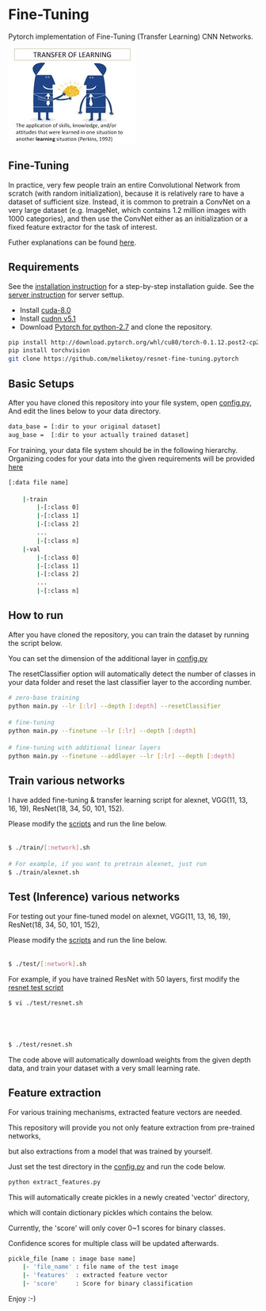 # Fine-Tuning
Pytorch implementation of Fine-Tuning (Transfer Learning) CNN Networks.

![alt_tag](./imgs/transfer-learning.jpeg)

## Fine-Tuning
In practice, very few people train an entire Convolutional Network from scratch (with random initialization), because it is relatively rare to have a dataset of sufficient size. Instead, it is common to pretrain a ConvNet on a very large dataset (e.g. ImageNet, which contains 1.2 million images with 1000 categories), and then use the ConvNet either as an initialization or a fixed feature extractor for the task of interest.

Futher explanations can be found [here](http://cs231n.github.io/transfer-learning/).

## Requirements
See the [installation instruction](INSTALL.md) for a step-by-step installation guide.
See the [server instruction](SERVER.md) for server settup.
- Install [cuda-8.0](https://developer.nvidia.com/cuda-downloads)
- Install [cudnn v5.1](https://developer.nvidia.com/cudnn)
- Download [Pytorch for python-2.7](https://pytorch.org) and clone the repository.
```bash
pip install http://download.pytorch.org/whl/cu80/torch-0.1.12.post2-cp27-none-linux_x86_64.whl
pip install torchvision
git clone https://github.com/meliketoy/resnet-fine-tuning.pytorch
```

## Basic Setups
After you have cloned this repository into your file system, open [config.py](./config.py),
And edit the lines below to your data directory.
```bash
data_base = [:dir to your original dataset]
aug_base =  [:dir to your actually trained dataset]
```

For training, your data file system should be in the following hierarchy.
Organizing codes for your data into the given requirements will be provided [here](https://github.com/meliketoy/image-preprocessing)

```bash
[:data file name]

    |-train
        |-[:class 0]
        |-[:class 1]
        |-[:class 2]
        ...
        |-[:class n]
    |-val
        |-[:class 0]
        |-[:class 1]
        |-[:class 2]
        ...
        |-[:class n]
```

## How to run
After you have cloned the repository, you can train the dataset by running the script below.

You can set the dimension of the additional layer in [config.py](./config.py)

The resetClassifier option will automatically detect the number of classes in your data folder and reset the last classifier layer to the according number.

```bash
# zero-base training
python main.py --lr [:lr] --depth [:depth] --resetClassifier

# fine-tuning
python main.py --finetune --lr [:lr] --depth [:depth]

# fine-tuning with additional linear layers
python main.py --finetune --addlayer --lr [:lr] --depth [:depth]
```

## Train various networks

I have added fine-tuning & transfer learning script for alexnet, VGG(11, 13, 16, 19),
ResNet(18, 34, 50, 101, 152).

Please modify the [scripts](./train) and run the line below.

```bash

$ ./train/[:network].sh 

# For example, if you want to pretrain alexnet, just run
$ ./train/alexnet.sh

```

## Test (Inference) various networks

For testing out your fine-tuned model on alexnet, VGG(11, 13, 16, 19), ResNet(18, 34, 50, 101, 152),

Please modify the [scripts](./test) and run the line below.

```bash

$ ./test/[:network].sh

```
For example, if you have trained ResNet with 50 layers, first modify the [resnet test script](./test/resnet.sh)

```bash
$ vi ./test/resnet.sh




$ ./test/resnet.sh

```

The code above will automatically download weights from the given depth data, and train your dataset with a very small learning rate.

## Feature extraction
For various training mechanisms, extracted feature vectors are needed.

This repository will provide you not only feature extraction from pre-trained networks,

but also extractions from a model that was trained by yourself.

Just set the test directory in the [config.py](config.py) and run the code below.

```bash
python extract_features.py
```

This will automatically create pickles in a newly created 'vector' directory,

which will contain dictionary pickles which contains the below.

Currently, the 'score' will only cover 0~1 scores for binary classes.

Confidence scores for multiple class will be updated afterwards.

```bash
pickle_file [name : image base name]
    |- 'file_name' : file name of the test image
    |- 'features'  : extracted feature vector
    |- 'score'     : Score for binary classification
```

Enjoy :-)

